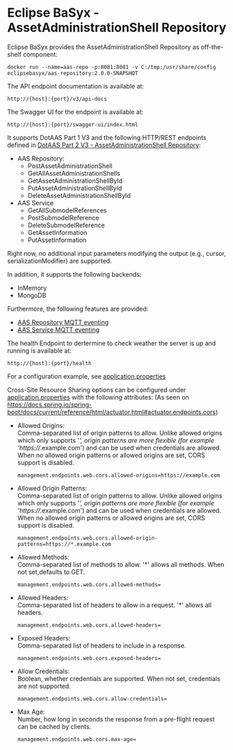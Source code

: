 # Eclipse BaSyx - AssetAdministrationShell Repository 
Eclipse BaSyx provides the AssetAdministrationShell Repository as off-the-shelf component:

    docker run --name=aas-repo -p:8081:8081 -v C:/tmp:/usr/share/config eclipsebasyx/aas-repository:2.0.0-SNAPSHOT 

The API endpoint documentation is available at:

	http://{host}:{port}/v3/api-docs
	
The Swagger UI for the endpoint is available at:

	http://{host}:{port}/swagger-ui/index.html

It supports DotAAS Part 1 V3 and the following HTTP/REST endpoints defined in [DotAAS Part 2 V3 - AssetAdministrationShell Repository](https://app.swaggerhub.com/apis/Plattform_i40/AssetAdministrationShellRepositoryServiceSpecification/V3.0_SSP-001):

* AAS Repository:
  * PostAssetAdministrationShell
  * GetAllAssetAdministrationShells
  * GetAssetAdministrationShellById
  * PutAssetAdministrationShellById
  * DeleteAssetAdministrationShellById
* AAS Service
  * GetAllSubmodelReferences
  * PostSubmodelReference
  * DeleteSubmodelReference
  * GetAssetInformation
  * PutAssetInformation

Right now, no additional input parameters modifying the output (e.g., cursor, serializationModifier) are supported.

In addition, it supports the following backends:
* InMemory
* MongoDB

Furthermore, the following features are provided:
* [AAS Repository MQTT eventing](basyx.aasrepository-feature-mqtt/)
* [AAS Service MQTT eventing](../basyx.aasservice/basyx.aasservice-feature-mqtt/Rea)

The health Endpoint to dertermine to check weather the server is up and running is available at:

	http://{host}:{port}/health

For a configuration example, see [application.properties](basyx.aasrepository.component/src/main/resources/application.properties)

Cross-Site Resource Sharing options can be configured under [application.properties](./basyx.aasrepository.component/src/main/resources/application.properties) with the following attributes: (As seen on https://docs.spring.io/spring-boot/docs/current/reference/html/actuator.html#actuator.endpoints.cors)

* Allowed Origins:<br>
Comma-separated list of origin patterns to allow. Unlike allowed origins which only supports '*', origin patterns are more flexible (for example 'https://*.example.com') and can be used when credentials are allowed. When no allowed origin patterns or allowed origins are set, CORS support is disabled.
  ```
  management.endpoints.web.cors.allowed-origins=https://example.com
  ```
* Allowed Origin Patterns:<br>
Comma-separated list of origin patterns to allow. Unlike allowed origins which only supports '*', origin patterns are more flexible (for example 'https://*.example.com') and can be used when credentials are allowed. When no allowed origin patterns or allowed origins are set, CORS support is disabled.
  ```
  management.endpoints.web.cors.allowed-origin-patterns=https://*.example.com
  ```
* Allowed Methods:<br>
Comma-separated list of methods to allow. '*' allows all methods. When not set,defaults to GET.
  ```
  management.endpoints.web.cors.allowed-methods=
  ```
* Allowed Headers:<br>
Comma-separated list of headers to allow in a request. '*' allows all headers.
  ```
  management.endpoints.web.cors.allowed-headers=
  ```
* Exposed Headers:<br>
Comma-separated list of headers to include in a response.
  ```
  management.endpoints.web.cors.exposed-headers=
  ```

* Allow Credentials: <br>
Boolean, whether credentials are supported. When not set, credentials are not supported.
  ```
  management.endpoints.web.cors.allow-credentials=
  ```
* Max Age:<br>
Number, how long in seconds the response from a pre-flight request can be cached by clients.
  ```
  management.endpoints.web.cors.max-age=
  ```
